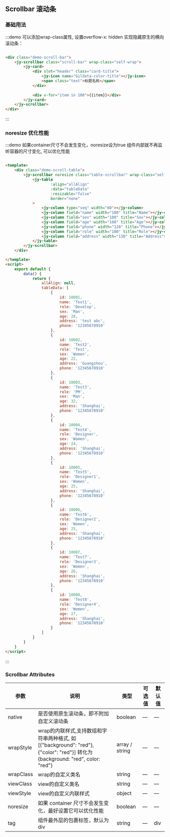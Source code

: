 ## Scrollbar 滚动条

### 基础用法

:::demo 可以添加wrap-class属性, 设置overflow-x: hidden 实现隐藏原生的横向滚动条：

```html

<div class="demo-scroll-bar">
    <jy-scrollbar class="scroll-bar" wrap-class="self-wrap">
        <jy-card>
            <div slot="header" class="card-title">
                <jy-icon name="Gildata-color-title"></jy-icon>
                <span class="text">标题名称</span>
            </div>
            
            <div v-for="item in 100">{{item}}</div>
        </jy-card>
    </jy-scrollbar>
</div>


```

:::

### noresize 优化性能

:::demo 如果container尺寸不会发生变化，noresize设为true 组件内部就不再监听容器的尺寸变化, 可以优化性能

```html

<template>
    <div class="demo-scroll-table">
        <jy-scrollbar noresize class="table-scrollbar" wrap-class="self-wrap">
            <jy-table
                    :align="allAlign"
                    :data="tableData"
                    :resizable="false"
                    border="none"
            >
                <jy-column type="seq" width="60"></jy-column>
                <jy-column field="name" width="100" title="Name"></jy-column>
                <jy-column field="sex" width="100" title="Sex"></jy-column>
                <jy-column field="age" width="100" title="Age"></jy-column>
                <jy-column field="phone" width="120" title="Phone"></jy-column>
                <jy-column field="role" width="100" title="Role"></jy-column>
                <jy-column field="address" width="130" title="Address"></jy-column>
            </jy-table>
        </jy-scrollbar>
    </div>

</template>
<script>
    export default {
        data() {
            return {
                allAlign: null,
                tableData: [
                    {
                        id: 10001,
                        name: 'Test1',
                        role: 'Develop',
                        sex: 'Man',
                        age: 28,
                        address: 'test abc',
                        phone: '12345678910'
                    },
                    {
                        id: 10002,
                        name: 'Test2',
                        role: 'Test',
                        sex: 'Women',
                        age: 22,
                        address: 'Guangzhou',
                        phone: '12345678910'
                    },
                    {
                        id: 10003,
                        name: 'Test3',
                        role: 'PM',
                        sex: 'Man',
                        age: 32,
                        address: 'Shanghai',
                        phone: '12345678910'
                    },
                    {
                        id: 10004,
                        name: 'Test4',
                        role: 'Designer',
                        sex: 'Women',
                        age: 24,
                        address: 'Shanghai',
                        phone: '12345678910'
                    },
                    {
                        id: 10005,
                        name: 'Test5',
                        role: 'Designer1',
                        sex: 'Women',
                        age: 25,
                        address: 'Shanghai',
                        phone: '12345678910'
                    },
                    {
                        id: 10006,
                        name: 'Test6',
                        role: 'Designer2',
                        sex: 'Women',
                        age: 25,
                        address: 'Shanghai',
                        phone: '12345678910'
                    },
                    {
                        id: 10007,
                        name: 'Test7',
                        role: 'Designer3',
                        sex: 'Women',
                        age: 26,
                        address: 'Shanghai',
                        phone: '12345678910'
                    },
                    {
                        id: 10008,
                        name: 'Test8',
                        role: 'Designer4',
                        sex: 'Women',
                        age: 27,
                        address: 'Shanghai',
                        phone: '12345678910'
                    }
                ]
            }
        }
    }
</script>
```

:::

### Scrollbar Attributes

| 参数            | 说明                                 | 类型                      | 可选值                | 默认值 |
| --------------- | ------------------------------------ | ------------------------- | --------------------- | ------ |
| native          | 是否使用原生滚动条，即不附加自定义滚动条     | boolean |                  —                     | —      |
| wrapStyle       | wrap的内联样式,支持数组和字符串两种格式, 如[{"background": "red"}, {"color": "red"}] 转化为 {background: "red", color: "red"}     | array / string          | —                     | —      |
| wrapClass        | wrap的自定义类名                    | string                   | —                     | —  |
| viewClass        | view的自定义类名                    | string                   | —                     | —  |
| viewStyle        | view的自定义内联样式                 | object                    | —                   | —    |
| noresize         | 如果 container 尺寸不会发生变化，最好设置它可以优化性能    | boolean    | —                | —      |
| tag             | 组件最外层的包裹标签，默认为 div         | string                     | —                | div      |

